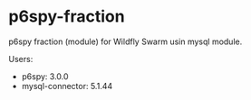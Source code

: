 # p6spy-fraction
p6spy fraction (module) for Wildfly Swarm usin mysql module.

Users:
* p6spy: 3.0.0
* mysql-connector: 5.1.44